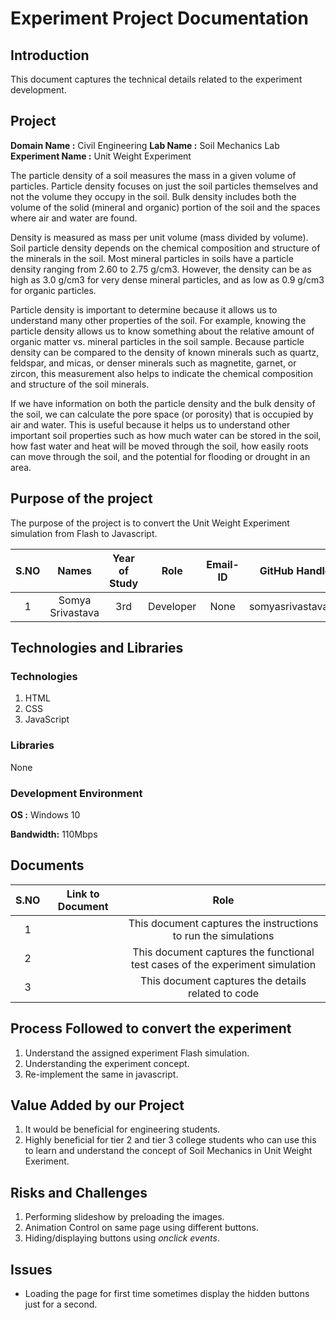 # Experiment Project Documentation
## Introduction 
This  document captures the technical details related to the experiment development.

## Project 
**Domain Name :** Civil Engineering
**Lab Name :**  Soil Mechanics Lab
**Experiment Name :** Unit Weight Experiment

The particle density of a soil measures the mass in a given volume of particles. Particle density focuses on just the soil particles themselves and not the volume they occupy in the soil. Bulk density includes both the volume of the solid (mineral and organic) portion of the soil and the spaces where air and water are found.

Density is measured as mass per unit volume (mass divided by volume). Soil particle density depends on the chemical composition and structure of the minerals in the soil. Most mineral particles in soils have a particle density ranging from 2.60 to 2.75 g/cm3. However, the density can be as high as 3.0 g/cm3 for very dense mineral particles, and as low as 0.9 g/cm3 for organic particles.

Particle density is important to determine because it allows us to understand many other properties of the soil. For example, knowing the particle density allows us to know something about the relative amount of organic matter vs. mineral particles in the soil sample. Because particle density can be compared to the density of known minerals such as quartz, feldspar, and micas, or denser minerals such as magnetite, garnet, or zircon, this measurement also helps to indicate the chemical composition and structure of the soil minerals.

If we have information on both the particle density and the bulk density of the soil, we can calculate the pore space (or porosity) that is occupied by air and water. This is useful because it helps us to understand other important soil properties such as how much water can be stored in the soil, how fast water and heat will be moved through the soil, how easily roots can move through the soil, and the potential for flooding or drought in an area.


## Purpose of the project 
The purpose of the project is to convert the Unit Weight Experiment simulation from Flash to Javascript. 

| S.NO 	|       Names      	| Year of Study 	|    Role   	| Email-ID 	| GitHub Handle 	|
|:----:	|:----------------:	|:-------------:	|:---------:	|:--------:	|:-------------:	|
|   1  	| Somya Srivastava 	|      3rd      	| Developer 	|   None   	|    somyasrivastava99    	|

## Technologies and Libraries 

### Technologies
1.  HTML
2.  CSS
3.  JavaScript

### Libraries
None

### Development Environment
**OS :** Windows 10

**Bandwidth:** 110Mbps

## Documents
| S.NO 	|                            Link to Document                            	|                                      Role                                     	|
|:----:	|:----------------------------------------------------------------------:	|:-----------------------------------------------------------------------------:	|
|   1  	|    	|         This document captures the instructions to run the simulations        	|
|   2  	|  	| This document captures the functional test cases of the experiment simulation 	|
|   3  	|  	|              This document captures the  details related to code              	|

## Process Followed to convert the experiment

1)   Understand the assigned experiment Flash simulation.
2)   Understanding the experiment concept.
3)   Re-implement the same in javascript.

## Value Added by our Project
1)   It would be beneficial for engineering students.
2)   Highly beneficial for tier 2 and tier 3 college students who can use this to learn and understand the concept of Soil Mechanics in Unit Weight Exeriment.

## Risks and Challenges
1) Performing slideshow by preloading the images.
2) Animation Control on same page using different buttons.
3) Hiding/displaying buttons using *onclick events*. 

## Issues
*   Loading the page for first time sometimes display the hidden buttons just for a second.  